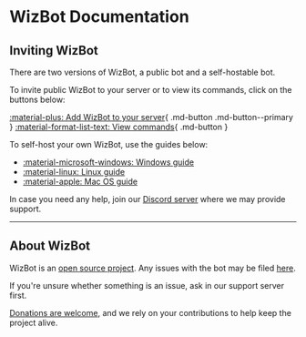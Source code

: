 # WizBot Documentation

<!-- ![img][header] -->

## Inviting WizBot

There are two versions of WizBot, a public bot and a self-hostable bot.

To invite public WizBot to your server or to view its commands, click on the buttons below:

[:material-plus: Add WizBot to your server][invite]{ .md-button .md-button--primary }
[:material-format-list-text: View commands][commands]{ .md-button }

To self-host your own WizBot, use the guides below:

- [:material-microsoft-windows: Windows guide][windows-guide]
- [:material-linux: Linux guide][linux-guide]
- [:material-apple: Mac OS guide][macos-guide]

In case you need any help, join our [Discord server][discord-server] where we may provide support.

---

## About WizBot

WizBot is an [open source project][gitlab]. Any issues with the bot may be filed [here][issues].

If you're unsure whether something is an issue, ask in our support server first.

[Donations are welcome][donate], and we rely on your contributions to help keep the project alive.

[invite]: https://wizbot.cc/botinvite
[commands]: https://commands.wizbot.cc
[windows-guide]: ./guides/windows-guide.md
[linux-guide]: ./guides/linux-guide.md
[macos-guide]: ./guides/osx-guide.md
[from-source-guide]: ./guides/from-source.md
[discord-server]: https://wizbot.cc/discord
[gitlab]: https://gitlab.com/WizNet/WizBot
[issues]: https://gitlab.com/WizNet/WizBot/issues
[donate]: ./donate.md
